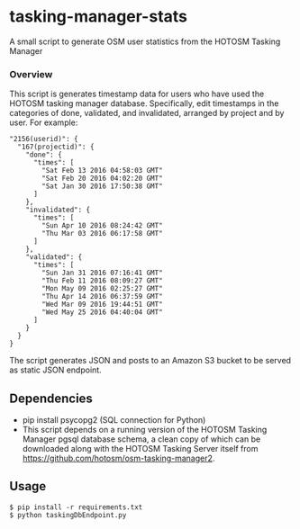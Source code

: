 # tasking-manager-stats

A small script to generate OSM user statistics from the HOTOSM Tasking Manager

### Overview 

This script is generates timestamp data for users who have used the HOTOSM tasking manager database. Specifically, edit timestamps in the categories of done, validated, and invalidated, arranged by project and by user. For example:

```
"2156(userid)": {
  "167(projectid)": {
    "done": {
      "times": [
        "Sat Feb 13 2016 04:58:03 GMT"
        "Sat Feb 20 2016 04:02:20 GMT"
        "Sat Jan 30 2016 17:50:38 GMT"
      ]
    },
    "invalidated": {
      "times": [
        "Sun Apr 10 2016 08:24:42 GMT"
        "Thu Mar 03 2016 06:17:58 GMT"
      ]
    },
    "validated": {
      "times": [
        "Sun Jan 31 2016 07:16:41 GMT"
        "Thu Feb 11 2016 08:09:27 GMT"
        "Mon May 09 2016 02:25:27 GMT"
        "Thu Apr 14 2016 06:37:59 GMT"
        "Wed Mar 09 2016 19:44:51 GMT"
        "Wed May 25 2016 04:40:04 GMT"
      ]
    }
  }
}
```

The script generates JSON and posts to an Amazon S3 bucket to be served as static JSON endpoint. 

## Dependencies
- pip install psycopg2 (SQL connection for Python)
- This script depends on a running version of the HOTOSM Tasking Manager pgsql database schema, a clean copy of which can be downloaded along with the HOTOSM Tasking Server itself from https://github.com/hotosm/osm-tasking-manager2.

## Usage

```
$ pip install -r requirements.txt
$ python taskingDbEndpoint.py
```